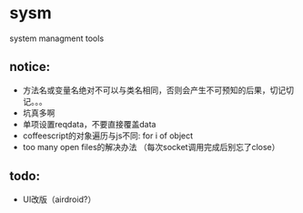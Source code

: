 sysm
====

system managment tools

notice:
---
* 方法名或变量名绝对不可以与类名相同，否则会产生不可预知的后果，切记切记。。。
* 坑真多啊
* 单项设置reqdata，不要直接覆盖data
* coffeescript的对象遍历与js不同: for i of object
* too many open files的解决办法 （每次socket调用完成后别忘了close）

todo:
---
* UI改版（airdroid?）
